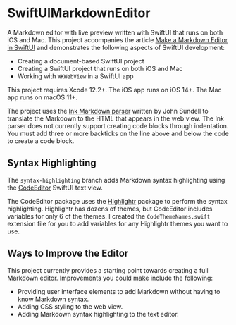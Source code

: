 # SwiftUIMarkdownEditor

A Markdown editor with live preview written with SwiftUI that runs on both iOS and Mac. This project accompanies the article [Make a Markdown Editor in SwiftUI](https://www.swiftdevjournal.com/make-a-markdown-editor-in-swiftui/) and demonstrates the following aspects of SwiftUI development:

* Creating a document-based SwiftUI project
* Creating a SwiftUI project that runs on both iOS and Mac
* Working with `WKWebView` in a SwiftUI app

This project requires Xcode 12.2+. The iOS app runs on iOS 14+. The Mac app runs on macOS 11+.

The project uses the [Ink Markdown parser](https://github.com/JohnSundell/Ink) written by John Sundell to translate the Markdown to the HTML that appears in the web view. The Ink parser does not currently support creating code blocks through indentation. You must add three or more backticks on the line above and below the code to create a code block.

## Syntax Highlighting

The `syntax-highlighting` branch adds Markdown syntax highlighting using the [CodeEditor](https://github.com/ZeeZide/CodeEditor) SwiftUI text view.

The CodeEditor package uses the [Highlightr](https://github.com/raspu/Highlightr) package to perform the syntax highlighting. Highlightr has dozens of themes, but CodeEditor includes variables for only 6 of the themes. I created the `CodeThemeNames.swift` extension file for you to add variables for any Highlightr themes you want to use.

## Ways to Improve the Editor

This project currently provides a starting point towards creating a full Markdown editor. Improvements you could make include the following:

* Providing user interface elements to add Markdown without having to know Markdown syntax.
* Adding CSS styling to the web view.
* Adding Markdown syntax highlighting to the text editor.
